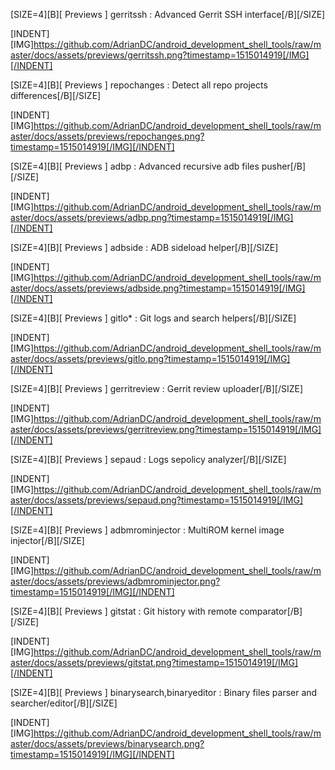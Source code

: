 [SIZE=4][B][ Previews ] gerritssh : Advanced Gerrit SSH interface[/B][/SIZE]

[INDENT][IMG]https://github.com/AdrianDC/android_development_shell_tools/raw/master/docs/assets/previews/gerritssh.png?timestamp=1515014919[/IMG][/INDENT]


[SIZE=4][B][ Previews ] repochanges : Detect all repo projects differences[/B][/SIZE]

[INDENT][IMG]https://github.com/AdrianDC/android_development_shell_tools/raw/master/docs/assets/previews/repochanges.png?timestamp=1515014919[/IMG][/INDENT]


[SIZE=4][B][ Previews ] adbp : Advanced recursive adb files pusher[/B][/SIZE]

[INDENT][IMG]https://github.com/AdrianDC/android_development_shell_tools/raw/master/docs/assets/previews/adbp.png?timestamp=1515014919[/IMG][/INDENT]


[SIZE=4][B][ Previews ] adbside : ADB sideload helper[/B][/SIZE]

[INDENT][IMG]https://github.com/AdrianDC/android_development_shell_tools/raw/master/docs/assets/previews/adbside.png?timestamp=1515014919[/IMG][/INDENT]


[SIZE=4][B][ Previews ] gitlo* : Git logs and search helpers[/B][/SIZE]

[INDENT][IMG]https://github.com/AdrianDC/android_development_shell_tools/raw/master/docs/assets/previews/gitlo.png?timestamp=1515014919[/IMG][/INDENT]


[SIZE=4][B][ Previews ] gerritreview : Gerrit review uploader[/B][/SIZE]

[INDENT][IMG]https://github.com/AdrianDC/android_development_shell_tools/raw/master/docs/assets/previews/gerritreview.png?timestamp=1515014919[/IMG][/INDENT]


[SIZE=4][B][ Previews ] sepaud : Logs sepolicy analyzer[/B][/SIZE]

[INDENT][IMG]https://github.com/AdrianDC/android_development_shell_tools/raw/master/docs/assets/previews/sepaud.png?timestamp=1515014919[/IMG][/INDENT]


[SIZE=4][B][ Previews ] adbmrominjector : MultiROM kernel image injector[/B][/SIZE]

[INDENT][IMG]https://github.com/AdrianDC/android_development_shell_tools/raw/master/docs/assets/previews/adbmrominjector.png?timestamp=1515014919[/IMG][/INDENT]


[SIZE=4][B][ Previews ] gitstat : Git history with remote comparator[/B][/SIZE]

[INDENT][IMG]https://github.com/AdrianDC/android_development_shell_tools/raw/master/docs/assets/previews/gitstat.png?timestamp=1515014919[/IMG][/INDENT]


[SIZE=4][B][ Previews ] binarysearch,binaryeditor : Binary files parser and searcher/editor[/B][/SIZE]

[INDENT][IMG]https://github.com/AdrianDC/android_development_shell_tools/raw/master/docs/assets/previews/binarysearch.png?timestamp=1515014919[/IMG][/INDENT]
